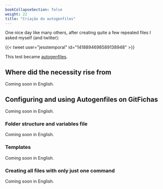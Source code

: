 ```yaml
---
bookCollapseSection: false
weight: 22
title: "Criação do autogenfiles"
---
```


One nice day like many others, after creating quite a few repeated files I asked myself (and twitter):

{{< tweet user="jesstemporal" id="1418894698589138948" >}}

This test became [autogenfiles](http://jtemporal.com/autogenfiles?utm_source=devdiaries).

## Where did the necessity rise from

Coming soon in English.

## Configuring and using Autogenfiles on GitFichas

Coming soon in English.

### Folder structure and variables file

Coming soon in English.

### Templates

Coming soon in English.

### Creating all files with only just one command

Coming soon in English.
